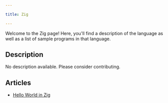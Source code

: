 ```yaml
---

title: Zig

---
```


Welcome to the Zig page! Here, you'll find a description of the language as well as a list of sample programs in that language.

## Description

No description available. Please consider contributing.

## Articles

- [Hello World in Zig](https://sampleprograms.io/projects/hello-world/zig)